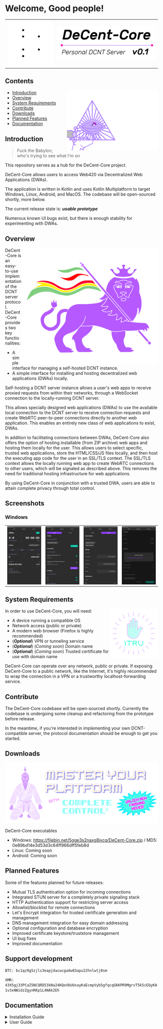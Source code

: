 # Welcome, Good people!

<table>
  <tr>
    <td><img src="readme/amuletz.svg#play" style="width: 280px;"></td>
    <td><img src="readme/logo.svg" style="width: 600px;"></td>
  </tr>
</table>



## Contents

<img src="readme/word.svg" align="right" style="width: 300px;">

<ul>
    <li>
        <a href="#introduction">Introduction</a>
    </li>
    <li>
        <a href="#overview">Overview</a>
    </li>
    <li>
        <a href="#system-requirements">System Requirements</a>
    </li>
    <li>
        <a href="#contribute">Contribute</a>
    </li>
    <li>
        <a href="#downloads">Downloads</a>
    </li>
    <li>
        <a href="#planned-features">Planned Features</a>
    </li>
    <li>
        <a href="#planned-features">Documentation</a>
    </li>
</ul>


## Introduction

>Fuck the Babylon,<br>
>who's trying to see what I'm on

This repository serves as a hub for the DeCent-Core project.

DeCent-Core allows users to access Web420 via Decentralized Web Applications (DWAs).

The application is written in Kotlin and uses Kotlin Multiplatform to target Windows, Linux, Android, and MacOS. The codebase will be open-sourced shortly, more below.

The current release state is: ***usable prototype***

Numerous known UI bugs exist, but there is enough stability for experimenting with DWAs.

## Overview

<img src="readme/lion.svg#play" align="right" style="width: 450px;">


DeCent-Core is an easy-to-use implementation of the DCNT server protocol. DeCent-Core provides two key functionalities:

- A simple interface for managing a self-hosted DCNT instance.
- A simple interface for installing and hosting decentralized web applications (DWAs) locally.

Self-hosting a DCNT server instance allows a user's web apps to receive proxied requests from within their networks, through a WebSocket connection to the locally-running DCNT server.

This allows specially designed web applications (DWAs) to use the available local connection to the DCNT server to receive connection requests and create WebRTC peer-to-peer connections directly to another web application. This enables an entirely new class of web applications to exist, DWAs.

In addition to facilitating connections between DWAs, DeCent-Core also offers the option of hosting installable (from ZIP archive) web apps and hosting them locally for the user. This allows users to select specific, trusted web applications, store the HTML/CSS/JS files locally, and then host the executing app code for the user in an SSL/TLS context. The SSL/TLS context allows the locally running web app to create WebRTC connections to other users, which will be signaled as described above. This removes the need for traditional hosting infrastructure for web applications.

By using DeCent-Core in conjunction with a trusted DWA, users are able to attain complete privacy through total control.

## Screenshots

### Windows

<table>
    <tr>
        <td>
            <img src="readme/decent-core-8.png">
        </td>
        <td>
            <img src="readme/decent-core-9.png">
        </td>
        <td>
            <img src="readme/decent-core-10.png">
        </td>
        <td>
            <img src="readme/decent-core-14.png">
        </td>
    </tr>
</table>

## System Requirements

<img src="readme/1tru-badge.svg" align="right" style="width: 160px;">

In order to use DeCent-Core, you will need:

- A device running a compatible OS
- Network access (public or private)
- A modern web browser (Firefox is highly recommended)
- (***Optional***) VPN or tunneling service
- (***Optional***) (*Coming soon*) Domain name
- (***Optional***) (*Coming soon*) Trusted certificate for use with domain name

DeCent-Core can operate over any network, public or private. If exposing DeCent-Core to a public network, like the Internet, it's highly recommended to wrap the connection in a VPN or a trustworthy localhost-forwarding service.

## Contribute
The DeCent-Core codebase will be open-sourced shortly. Currently the codebase is undergoing some cleanup and refactoring from the prototype before release.

In the meantime, if you're interested in implementing your own DCNT-compatible server, the protocol documentation should be enough to get you started.

## Downloads

<img src="readme/master-your-platform.svg">

DeCent-Core executables

- Windows: <a href="https://filebin.net/5gge3s2naxg8ivcq/DeCent-Core.zip" target="_blank">https://filebin.net/5gge3s2naxg8ivcq/DeCent-Core.zip </a> / MD5: 0e89bd14e3d53d3c64ff966dff5feb8d
- Linux: Coming soon
- Android: Coming soon

## Planned Features

Some of the features planned for future releases:

- Mutual TLS authentication option for incoming connections
- Integrated STUN server for a completely private signaling stack
- HTTP Authentication support for restricting server access
- Allowlist/blocklist for remote connections
- Let's Encrypt integration for trusted certificate generation and management
- DNS management integration for easy domain addressing
- Optional configuration and database encryption
- Improved certificate keystore/truststore management
- UI bug fixes
- Improved documentation

## Support development

`BTC: bc1qz9g5zjls3eapjdacwcgadw83apu22hnlwtj0sm`

`XMR: 43X5gj33PCaZ5NCQRD53kNa24KQoVbUUxayKaEcmpVyb5gfqcqG6KPR9MgrvT5k5cEQyKA1v3xNWidzZgynRKp1L4NAkZEh`

## Documentation

<details>
  <summary>
    <span>Installation Guide</span>
  </summary>

## Installation

To install DeCent-Core follow these steps:

1. Download the ZIP archive containing the application code and executables for your compatible OS.
2. Extract the archive to a location that pleases you.

</details>

<details>
  <summary>
    <span>User Guide</span>
  </summary>

## Launching DeCent-Core

To launch DeCent-Core, run the ***DeCent-Core*** executable

## Exiting DeCent-Core

To close the application, use the ***Quit*** option from the system tray.

## Configuring Your Device

When DeCent-Core launches, it will attempt to find files (configuration, database, keystores) necessary for operation. If the files are not found, then the Application Configuration dialog will be shown. This will happen the first time the app runs, or if the associated files are deleted and cannot be found.

  <table>
    <tr>
      <td><img src="readme/decent-core-1.png" width="600"></td>
      <td><img src="readme/decent-core-2.png" width="600"></td>
      <td><img src="readme/decent-core-3.png" width="600"></td>
      <td><img src="readme/decent-core-4.png" width="600"></td>
    </tr>
    <tr>
      <td><img src="readme/decent-core-5.png" width="600"></td>
      <td><img src="readme/decent-core-6.png" width="600"></td>
      <td><img src="readme/decent-core-7.png" width="600"></td>
      <td><img src="readme/decent-core-8.png" width="600"></td>
    </tr>
  </table>

1. Choose between automatic setup, or custom configuration for more granular control.
2. Select a location for the DeCent-Core database file (Currently non-functional, file will be created in DeCent-Core root directory).
3. Select a location for the DeCent-Core keystore file (Currently non-functional, file will be created in DeCent-Core root directory).
4. (***Optional***) Set a keystore password (Currently non-functional, password will be an empty string).
5. Select a location for the DeCent-Core app storage directory. (Currently non-functional, directory will be created in DeCent-Core root directory).
6. Configure user interface settings (Currently non-functional, default settings will be used during initial configuration creation).
7. DeCent-Core is being configured.
8. The Dashboard will be shown when the application is loaded and ready to be used.

## Settings Overview

The settings section contains an interface for configuring server profiles, as well as an interface for configuring system behavior. Navigate to the settings section by using the **SETTINGS** button at the top of the DeCent-Core UI.

Within the settings section, navigate between server settings and system settings using the **SERVER** and **SYSTEM** buttons, respectively.

  <table>
    <tr>
      <td><img src="readme/decent-core-8.png" width="600"></td>
      <td><img src="readme/decent-core-9.png" width="600"></td>
      <td><img src="readme/decent-core-11.png" width="600"></td>
      <td><img src="readme/decent-core-10.png" width="600"></td>
    </tr>
  </table>

<ol>
    <li>Navigate from the Dashboard to the Settings section using the <b>SETTINGS</b> button at the top of DeCent-Core.</li>
    <li>
        <p>In the server settings, use the available options to configure the DCNT server settings. When changes to the settings are made, the <b>Active Profile</b> will change to "<i>Unsaved custom configuration</i>". While it's fine to start and operate the server under an unsaved custom configuration, if the configuration isn't saved as a profile before exiting the app, the settings will not be persisted through application restarts.</p>
        <h3>Server Settings</h3>
        <ul>
            <li>Profiles - Manage (add/remove) profiles and set the Active Profile</li>
            <li>Connectivity - Select which network interfaces will be used to listen for DCNT WebSocket connections. The <b>lo</b> (localhost/127.0.0.1) interface will always be selected.</li>
            <li>Protocols - Select which protocols the DCNT server will support</li>
            <li>Bindings - Select which ports the DCNT server will listen on.</li>
            <li>Security - Manage security settings and certificates.</li>
        </ul>
        <br>
    </li>
    <li>Server settings cont.</li>
    <li>
        <p>In the system settings section, use the available options to configure how DeCent-Core behaves when running. The configuration will be stored in a configuration file (configuration.json) and is separate from server profiles. Currently, changes made to the System Settings will persist through application restarts without any required action.</p>
        <h3>System Settings</h3>
        <ul>
            <li>User Interface - Set the UI theme and language (Currently only English is supported)</li>
            <li>Storage - Manage the storage paths for the datastore, keystore, and apps directory.</li>
            <li>Notifications - Control which aspects of DeCent-Core generate system notifications, if any (Currently non-functional).</li>
            <li>Keystore - Manage how the keystore is accessed from the UI (Currently non-functional).</li>
        </ul>
    </li>
</ol>

## Add A New Certificate

While DeCent-Core will generate a default certificate for you, additional certificates can be added and selected for use with the embedded DCNT server. This may be useful for managing different identities in conjunction with profiles. In the future, you will be able to import trusted certificates obtained elsewhere, as well as generate trusted certificates within DeCent-Core using Let's Encrypt.

<table>
    <tr>
        <td><img src="readme/decent-core-11.png" width="600"></td>
        <td><img src="readme/decent-core-12.png" width="600"></td>
        <td><img src="readme/decent-core-13.png" width="600"></td>
        <td><img src="readme/decent-core-14.png" width="600"></td>
    </tr>
    <tr>
        <td><img src="readme/decent-core-15.png" width="600"></td>
        <td><img src="readme/decent-core-16.png" width="600"></td>
    </tr>
</table>

<ol>
<li>To open the certificate generation dialog, use the <b>Add Certificate</b> button.</li>
<li>In the dialog, the name, password, certificate algorithm, and certificate key size can be configured. Password is optional.</li>
<li>Input a name, use the default settings or change what you want. When the form is ready, use the <b>Next</b> button to generate the certificate.</li>
<li>Certificate is being generated.</li>
<li>Once generation is complete, the new certificate will be added to the list in server settings. For now, you need to manually select it after creation.</li>
<li>The generated certificate is selected to be used in the current server configuration/profile.</li>

</ol>

## Create A Server Profile

As mentioned above, setting the newly generated certificate as the active server certificate caused the **Active Profile** to change to "<i>Custom unsaved configuration</i>". If the application were closed right now, the current server configuration would be lost. Instead of needing to reconfigure the server everytime the application starts, you can use profiles to quickly hop back and forth between different server configurations. Note that the server must be restarted manually after profile changes or the configuration used to start the server will continue to be used. Once you have created and loaded a profile, you can freely make changes to the settings, and the profile record will be automatically updated. The only time a configuration could potentially be lost is when the <i>Default</i> profile is selected and changes are made to the configuration. This is the only time a custom unsaved configuration will be triggered.

<table>
    <tr>
        <td><img src="readme/decent-core-17.png" width="600"></td>
        <td><img src="readme/decent-core-18.png" width="600"></td>
        <td><img src="readme/decent-core-19.png" width="600"></td>
        <td><img src="readme/decent-core-20.png" width="600"></td>
    </tr>
    <tr>
        <td><img src="readme/decent-core-21.png" width="600"></td>
        <td><img src="readme/decent-core-22.png" width="600"></td>
    </tr>
</table>

1. The unsaved custom configuration can be seen on the Dashboard
2. From the Server Settings, use the **Add Profile** button to open the Add Profile dialog.
3. The Add Profile dialog is open.
4. Give your profile a name.
5. The profile has been created and set as the Active Profile
6. The Dashboard shows that the new profile has been selected and is ready to go.

## Add Network Interfaces To The Server Configuration

Out of the box, DeCent-Core defaults to only the <b>localhost/127.0.0.1 (lo)</b> network interface. Because the localhost network interface is a local loopback address, anything being served on this network interface will only be available on the device running the server. This means that it will be impossible for any other devices to connect to the DCNT server at this point.

In order for other users of your networks to be able to connect to your DCNT server, the server must be configured to listen on another network interface with network access. These networks can be private or public. In the example below, the "<i>wlan1</i>" network interface will be added to the server configuration. This will allow other devices on the local wireless network to make connections to the DCNT server. The same steps can be used to configure the DCNT server to listen on a network interface with a public address, for example, an interface to a VPN connection with a public IP or the ability to handle port forwarding. Using a network interface connected to a public address will allow other devices to connect to your DCNT server across the entire Internet. Protecting your open ports with a secure and trusted VPN or some other forwarding service (like Cloudflare Tunnel) is <b>highly recommended</b>.

<table>
    <tr>
        <td><img src="readme/decent-core-24.png" width="600"></td>
        <td><img src="readme/decent-core-25.png" width="600"></td>
        <td><img src="readme/decent-core-26.png" width="600"></td>
        <td><img src="readme/decent-core-27.png" width="600"></td>
    </tr>
</table>

1. From the Server Settings section, locate the network interface you would like to add to the current server configuration. In this case, the <b>wlan1</b> interface will be used. This will allow other devices on the same local network to connect to the DCNT server being configured.
2. The <b>wlan1</b> network interface has been selected.
3. On the Dashboard, the <b>Endpoints</b> list reflects the changes, the IPv4/IPv6 addresses for the <b>wlan1</b> network address are now displayed.
4. The server has been started with the updated configuration, the endpoints have now become clickable.
5. The newly added endpoint for the **wlan1** network interface is reachable by the browser. If the DCNT server is running a self-signed certificate like it is here, the certificate needs to be accepted by the browser of any device attempting to make a connection to the DCNT server.

## Starting The Server

To start, or stop the server from the user interface, navigate to the Dashboard. From the Dashboard, use the <b> green power</b> button to start the server. Once the server has started, the green power button will turn red.

## Stopping The Server

To stop the server, use the same power button that was used to start it. The button will be red while the server is running.

## Connecting To Endpoints



## Accepting Self-Signed Certificates

If the DeCent-Core server is using a self-signed certificate, anyone intending to connect with the server will need to manually accept the certificate in-browser before the connection will be allowed from the connecting browser. This includes your own connections. Generally, you should not use self-signed certificates to connect with users or devices you do not know or trust.

Using trusted certificates to identify your device is preferred (Support coming soon).

<table>
    <tr>
        <td><img src="readme/decent-core-27.png" width="600"></td>
        <td><img src="readme/decent-core-browser-screens-2.png" width="600"></td>
        <td><img src="readme/decent-core-browser-screens-3.png" width="600"></td>
        <td><img src="readme/decent-core-browser-screens-4.png" width="600"></td>
    </tr>
    <tr>
        <td><img src="readme/decent-core-browser-screens-5.png" width="600"></td>
    </tr>
</table>

1. The DCNT server is running, and the <b>endpoints</b> have been activated. Using the added WLAN1 network interface endpoint link for https://192.168.4.20:4201 (your address will be different) will open the address in the default browser.
2. The browser has attempted to connect to the endpoint at https://192.168.4.20:4201 (your address will be different) and found that the certificate the server is using is not trusted.
3. Using the "*Advanced*" button in the browser (Firefox) expands the page to include an option to accept the certificate. This page will look different in other browsers.
4. Using the "*Accept the Risk and Continue*" button (Firefox) will generate an exception for the self-signed certificate in the browser, allowing it to be used. Future connections to the endpoint will now succeed.
5. A blank page indicates that the endpoint has been loaded successfully.

## Authorizing Decentralized Web Applications (DWAs)

Once a DCNT server is configured and connectable, the next step is to find DWAs to use with your DCNT portal. This will allow you to connect to other users or devices through the DWA.

To authorize a DWA, there are two options:

1. By visiting a traditional hosted DWA in your browser, the DWA can attempt to connect to your local DCNT server and trigger an Authorization Request. If the request is granted, the hosted DWA will be able to communicate with your local DCNT server.
2. Load a DWA package from ZIP file in the Apps section of DeCent-Core (Instructions below).

<a href="">DeCent-Messenger</a> is an in-house messaging DWA, available as both a traditionally-hosted app on Github, and also as a locally-installable package. Read more about it on the project repository. To authorize a remotely-hosted DWA, simply visit the DWA in your browser. For example, if you have DeCent-Core running, and you visit the hosted version of DeCent-Messenger on Github and add a local server, an authorization request will appear in the DeCent-Core UI. If the request is denied, the application will be disconnected immediately. If the request is granted, the application will be allowed to communicate with the DCNT server.


## Installing Decentralized Web Applications (DWAs)

DWAs are also installable as self-contained ZIP packages composed of HTML/CSS/JS and required application files.

To install DeCent-Messenger in your DeCent-Core instance, use the <b>APPS</b> button at the top of the DeCent-Core UI to navigate to the Apps section. From the apps section, use the <b>Add App</b> dialog to install DeCent-Messenger.

The installation URL for the DeCent-Messenger package is: <a href="">https://someurl.com</a>

Once a DWA has been installed, it will be accessible in your browser when the DeCent-Core server is running. To easily launch the application, click on the app listing to open the App Management dialog and use the green URL to launch the DWA in your browser.

For more information on how to use DeCent-Messenger, visit the project repository and view the user guide.

<table>
    <tr>
        <td><img src="readme/decent-messenger-install-1.png" width="600"></td>
        <td><img src="readme/decent-messenger-install-2.png" width="600"></td>
        <td><img src="readme/decent-messenger-install-3.png" width="600"></td>
        <td><img src="readme/decent-messenger-install-4.png" width="600"></td>
    </tr>
    <tr>
        <td><img src="readme/decent-messenger-install-5.png" width="600"></td>
        <td><img src="readme/decent-messenger-install-6.png" width="600"></td>
        <td><img src="readme/decent-messenger-screens-1.png" width="600"></td>
        <td><img src="readme/decent-messenger-screens-2.png" width="600"></td>
    </tr>
</table>

1. Navigate to the Apps section by using the **APPS** button at the top of the DeCent-Core UI.
2. Paste in the URL of the DWA package you wish to install, in this case it is the DeCent-Messenger URL displayed above.
3. Wait while DeCent-Core fetches the application package, reads the manifest, and populates an authorization request within the DeCent-Core UI.
4. Because the authorization request is coming from a package instead of a hosted web app, there will be additional options on the Authorization Request dialog.
5. Once the application has been authorized, it will be installed, and a listing will appear in the Apps menu.
6. Clicking the listing will open the Manage App dialog, where the app can be launched or removed.
7. DeCent-Messenger has been launched from a self-hosted DeCent-Core server instance.
8. DeCent-Messenger can be used to communicate between devices with absolute privacy.

## Notes On Security

If you only intend to use DeCent-Core intermittently for short periods of time, say, to signal a peer connection and then shut down the DCNT server once the P2P connection has been established in your browser, you can probably use the system safely without a VPN or other protection if you must. The risk of opening ports increases exponentially as the length of time the port has been opened increases. Essentially, the more you expose your DCNT server to public networks, the more likely it is that it may eventually be identified and targeted in hacking attempts. If you rarely have your DCNT server online, and have only shared your address with trusted associates, there is reduced risk of running an unprotected connection. If you intend to run a DCNT server for longer periods of time, or perpetually, again, protecting your server is highly recommended.

One final and important note on the topic of running an unprotected DCNT instance, if you do this, you will generate firsthand metadata about the connection with ISPs.

Think of your DCNT address like a phone number, do not share your address with anyone that you don't trust, or don't know.

This application is currently a ***usable prototype***. It is likely to contain bugs that make it insecure at this point in time. While the tech is theoretically completely sound, and seemingly works in reality, the system needs further development and security audits before it can be considered truly secure.


</details>


<br>



